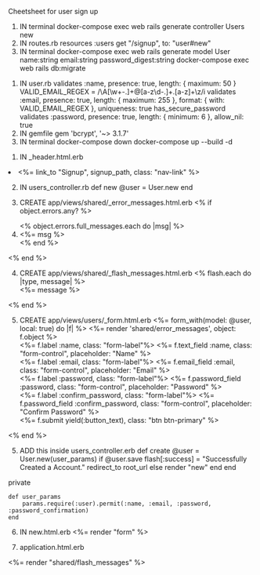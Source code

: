 Cheetsheet for user sign up

<!-- creating Users controller and User model -->
1. IN terminal
docker-compose exec web rails generate controller Users new <!-- this will create users controller with a "new/method" action inside-->
2. IN routes.rb
resources :users  <!-- add this line, this will able our project to access user path such like "new" action -->
get "/signup", to: "user#new"  <!-- this will convert "localhost:3002/users/new" into "localhost:3002/signup" for easy access -->
3. IN terminal
docker-compose exec web rails generate model User name:string email:string password_digest:string <!-- creates User model with name, email, password_digest in order for our users to sign up-->
docker-compose exec web rails db:migrate <!-- will apply the model created above in our database -->

<!-- setting up user validations -->
1. IN user.rb <!-- this block of code below will validate the user's input like invalid email format or password length -->
validates :name, presence: true, length: { maximum: 50 }
    VALID_EMAIL_REGEX = /\A[\w+\-.]+@[a-z\d\-.]+\.[a-z]+\z/i
validates :email, presence: true, length: { maximum: 255 },
                format: { with: VALID_EMAIL_REGEX },
                uniqueness: true
has_secure_password
validates :password, presence: true, length: { minimum: 6 }, allow_nil: true
2. IN gemfile <!-- uncomment this line below in gemfile (quick note: "gems" are piece of codes that other developers created that's ready to use for us) -->
gem 'bcrypt', '~> 3.1.7' <!-- uncomment this, this gem will enable us to encrypt out password (prevets to be hacked) -->
3. IN terminal
docker-compose down <!-- we need to rebuild our project in order for the gems, stop it first -->
docker-compose up --build -d <!-- this will rebuild our project in order for our gems to install -->

<!-- updating the layout -->
1. IN _header.html.erb
<li class="nav-item">
   <%= link_to "Signup", signup_path, class: "nav-link" %>
</li> <!-- add this on navbar -->

2. IN users_controller.rb
def new
    @user = User.new
end <!-- assign @user to controller, this will also prevent us from getting errors in error_messages and flash_messages below -->

3. CREATE app/views/shared/_error_messages.html.erb
<% if object.errors.any? %>
    <div class="alert alert-danger" role="alert">
        <% object.errors.full_messages.each do |msg| %>
            <li><%= msg %></li>
        <% end %>
    </div>
<% end %>
<!-- the block of code above will allow our program to display "errors" when we are signing up -->

4. CREATE app/views/shared/_flash_messages.html.erb
<% flash.each do |type, message| %>
    <div class="alert alert-warning" role="alert">
        <%= message %>
    </div>
<% end %>
<!-- the block of code above will allow our program to inform us "successful" messages like "congrationlations" -->


5. CREATE app/views/users/_form.html.erb
<%= form_with(model: @user, local: true) do |f| %>
    <%= render 'shared/error_messages', object: f.object %> <!-- this will render error partial -->
    <form>
        <div class="mb-3">
            <%= f.label :name, class: "form-label"%>
            <%= f.text_field :name, class: "form-control", placeholder: "Name" %>
        </div>
        <div class="mb-3">
            <%= f.label :email, class: "form-label"%>
            <%= f.email_field :email, class: "form-control", placeholder: "Email" %>
        </div>
        <div class="mb-3">
            <%= f.label :password, class: "form-label"%>
            <%= f.password_field :password, class: "form-control", placeholder: "Password" %>
        </div>
        <div class="mb-3">
            <%= f.label :confirm_password, class: "form-label"%>
            <%= f.password_field :confirm_password, class: "form-control", placeholder: "Confirm Password" %>
        </div>
        <div class="d-grid gap-2">
            <%= f.submit yield(:button_text), class: "btn btn-primary" %>
        </div>
    </form>
<% end %>
<!-- the block of code above will create form that will displayed in our browser, this is where our users enter their information and sign up -->

5. ADD this inside users_controller.erb
def create
    @user = User.new(user_params)
    if @user.save
        flash[:success] = "Successfully Created a Account."
        redirect_to root_url
    else
        render "new"
    end
end

private

    def user_params
        params.require(:user).permit(:name, :email, :password, :password_confirmation)
    end

<!-- the block of code above is the actions neeeded for our form to work, if the user enters information and click submit the "create" action above will be called. If there are no errors then the user will be saved but if there are then the page will reload and displays errors -->

6. IN new.html.erb
<%= render "form" %> <!-- this will render "form" partial inside new/signup page -->

7. application.html.erb
<div class="my-3">
    <%= render "shared/flash_messages" %> <!-- this will render flash messages partial -->
</div>

<!-- try the code -->
